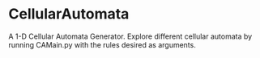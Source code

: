 CellularAutomata
================

A 1-D Cellular Automata Generator. 
Explore different cellular automata by running CAMain.py with the rules desired as arguments.
